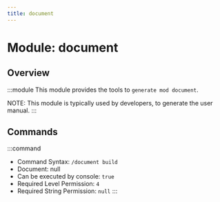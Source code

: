 ```yaml
---
title: document
---
```



# Module: document

## Overview
:::module
  This module provides the tools to `generate mod document`.
  
  NOTE: This module is typically used by developers, to generate the user manual.
:::
## Commands
:::command
- Command Syntax: `/document build`
- Document: null
- Can be executed by console: `true`
- Required Level Permission: `4`
- Required String Permission: `null`
:::
